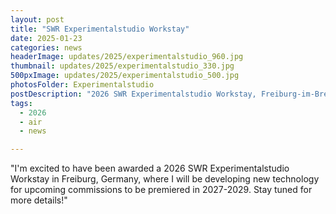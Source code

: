 ```yaml
---
layout: post
title: "SWR Experimentalstudio Workstay"
date: 2025-01-23
categories: news
headerImage: updates/2025/experimentalstudio_960.jpg
thumbnail: updates/2025/experimentalstudio_330.jpg
500pxImage: updates/2025/experimentalstudio_500.jpg
photosFolder: Experimentalstudio
postDescription: "2026 SWR Experimentalstudio Workstay, Freiburg-im-Breisgau"
tags:
  - 2026
  - air
  - news

---
```


"I'm excited to have been awarded a 2026 SWR Experimentalstudio Workstay in Freiburg, Germany, where I will be developing new technology for upcoming commissions to be premiered in 2027-2029. Stay tuned for more details!"